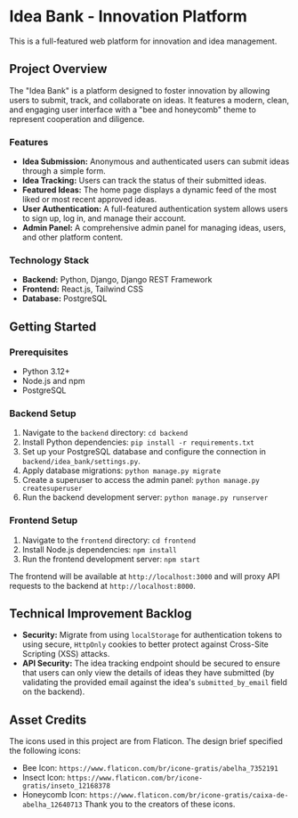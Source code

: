 # Idea Bank - Innovation Platform

This is a full-featured web platform for innovation and idea management.

## Project Overview

The "Idea Bank" is a platform designed to foster innovation by allowing users to submit, track, and collaborate on ideas. It features a modern, clean, and engaging user interface with a "bee and honeycomb" theme to represent cooperation and diligence.

### Features

-   **Idea Submission:** Anonymous and authenticated users can submit ideas through a simple form.
-   **Idea Tracking:** Users can track the status of their submitted ideas.
-   **Featured Ideas:** The home page displays a dynamic feed of the most liked or most recent approved ideas.
-   **User Authentication:** A full-featured authentication system allows users to sign up, log in, and manage their account.
-   **Admin Panel:** A comprehensive admin panel for managing ideas, users, and other platform content.

### Technology Stack

-   **Backend:** Python, Django, Django REST Framework
-   **Frontend:** React.js, Tailwind CSS
-   **Database:** PostgreSQL

## Getting Started

### Prerequisites

-   Python 3.12+
-   Node.js and npm
-   PostgreSQL

### Backend Setup

1.  Navigate to the `backend` directory: `cd backend`
2.  Install Python dependencies: `pip install -r requirements.txt`
3.  Set up your PostgreSQL database and configure the connection in `backend/idea_bank/settings.py`.
4.  Apply database migrations: `python manage.py migrate`
5.  Create a superuser to access the admin panel: `python manage.py createsuperuser`
6.  Run the backend development server: `python manage.py runserver`

### Frontend Setup

1.  Navigate to the `frontend` directory: `cd frontend`
2.  Install Node.js dependencies: `npm install`
3.  Run the frontend development server: `npm start`

The frontend will be available at `http://localhost:3000` and will proxy API requests to the backend at `http://localhost:8000`.

## Technical Improvement Backlog

-   **Security:** Migrate from using `localStorage` for authentication tokens to using secure, `HttpOnly` cookies to better protect against Cross-Site Scripting (XSS) attacks.
-   **API Security:** The idea tracking endpoint should be secured to ensure that users can only view the details of ideas they have submitted (by validating the provided email against the idea's `submitted_by_email` field on the backend).

## Asset Credits

The icons used in this project are from Flaticon. The design brief specified the following icons:
- Bee Icon: `https://www.flaticon.com/br/icone-gratis/abelha_7352191`
- Insect Icon: `https://www.flaticon.com/br/icone-gratis/inseto_12168378`
- Honeycomb Icon: `https://www.flaticon.com/br/icone-gratis/caixa-de-abelha_12640713`
Thank you to the creators of these icons.
